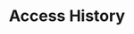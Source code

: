 ---
category: Honest user stories
extra:
- background:
  - The stories are obviously conflicting, but both valid.
- acceptance criteria:
  - Ideally, this is changeable on a per-instance basis, so that, e.g., companies
    deploying CryptPad can prioritize accountability over anonymity
- see also:
  - "[Access history 2](/document/user-stories/access-history-2/)"
title: Access History
what: hide the timestamps of my access
who: participant
why: my collaborators can not infer when and how long I worked
---